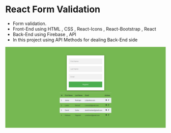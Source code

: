 
# React Form Validation 


- Form validation.
- Front-End using HTML , CSS , React-Icons , React-Bootstrap , React 
- Back-End using Firebase , API 
- In this project using API Methods for dealing Back-End side

![Preview Dark Theme](/React-Form-Validation-Preview.png)